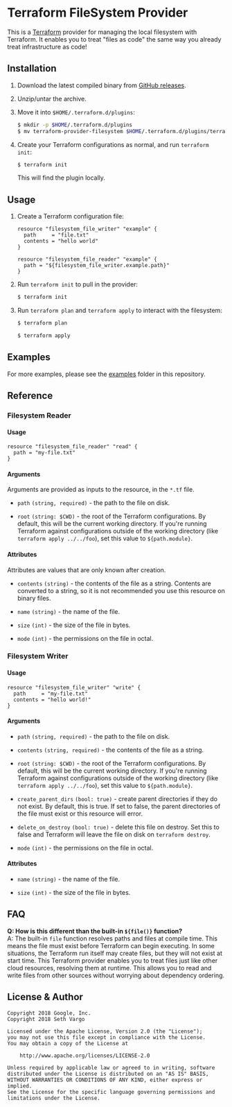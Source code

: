 # Terraform FileSystem Provider

This is a [Terraform][terraform] provider for managing the local filesystem with
Terraform. It enables you to treat "files as code" the same way you already
treat infrastructure as code!


## Installation

1. Download the latest compiled binary from [GitHub releases][releases].

1. Unzip/untar the archive.

1. Move it into `$HOME/.terraform.d/plugins`:

    ```sh
    $ mkdir -p $HOME/.terraform.d/plugins
    $ mv terraform-provider-filesystem $HOME/.terraform.d/plugins/terraform-provider-filesystem
    ```

1. Create your Terraform configurations as normal, and run `terraform init`:

    ```sh
    $ terraform init
    ```

    This will find the plugin locally.


## Usage

1. Create a Terraform configuration file:

    ```hcl
    resource "filesystem_file_writer" "example" {
      path     = "file.txt"
      contents = "hello world"
    }

    resource "filesystem_file_reader" "example" {
      path = "${filesystem_file_writer.example.path}"
    }
    ```

1. Run `terraform init` to pull in the provider:

    ```sh
    $ terraform init
    ```

1. Run `terraform plan` and `terraform apply` to interact with the filesystem:

    ```sh
    $ terraform plan

    $ terraform apply
    ```

## Examples

For more examples, please see the [examples][examples] folder in this
repository.

## Reference

### Filesystem Reader

#### Usage

```hcl
resource "filesystem_file_reader" "read" {
  path = "my-file.txt"
}
```

#### Arguments

Arguments are provided as inputs to the resource, in the `*.tf` file.

- `path` `(string, required)` - the path to the file on disk.

- `root` `(string: $CWD)` - the root of the Terraform configurations. By
  default, this will be the current working directory. If you're running
  Terraform against configurations outside of the working directory (like
  `terraform apply ../../foo`), set this value to `${path.module}`.

#### Attributes

Attributes are values that are only known after creation.

- `contents` `(string)` - the contents of the file as a string. Contents are
  converted to a string, so it is not recommended you use this resource on
  binary files.

- `name` `(string)` - the name of the file.

- `size` `(int)` - the size of the file in bytes.

- `mode` `(int)` - the permissions on the file in octal.


### Filesystem Writer

#### Usage

```hcl
resource "filesystem_file_writer" "write" {
  path     = "my-file.txt"
  contents = "hello world!"
}
```

#### Arguments

- `path` `(string, required)` - the path to the file on disk.

- `contents` `(string, required)` - the contents of the file as a string.

- `root` `(string: $CWD)` - the root of the Terraform configurations. By
  default, this will be the current working directory. If you're running
  Terraform against configurations outside of the working directory (like
  `terraform apply ../../foo`), set this value to `${path.module}`.

- `create_parent_dirs` `(bool: true)` - create parent directories if they do not
  exist. By default, this is true. If set to false, the parent directories of
  the file must exist or this resource will error.

- `delete_on_destroy` `(bool: true)` - delete this file on destroy. Set this to
  false and Terraform will leave the file on disk on `terraform destroy`.

- `mode` `(int)` - the permissions on the file in octal.

#### Attributes

- `name` `(string)` - the name of the file.

- `size` `(int)` - the size of the file in bytes.

## FAQ

**Q: How is this different than the built-in `${file()}` function?**<br>
A: The built-in `file` function resolves paths and files at compile time. This
means the file must exist before Terraform can begin executing. In some
situations, the Terraform run itself may create files, but they will not exist
at start time. This Terraform provider enables you to treat files just like
other cloud resources, resolving them at runtime. This allows you to read and
write files from other sources without worrying about dependency ordering.


## License & Author

```
Copyright 2018 Google, Inc.
Copyright 2018 Seth Vargo

Licensed under the Apache License, Version 2.0 (the "License");
you may not use this file except in compliance with the License.
You may obtain a copy of the License at

    http://www.apache.org/licenses/LICENSE-2.0

Unless required by applicable law or agreed to in writing, software
distributed under the License is distributed on an "AS IS" BASIS,
WITHOUT WARRANTIES OR CONDITIONS OF ANY KIND, either express or implied.
See the License for the specific language governing permissions and
limitations under the License.
```

[terraform]: https://www.terraform.io/
[releases]: https://github.com/sethvargo/terraform-provider-filesystem/releases
[examples]: https://github.com/sethvargo/terraform-provider-filesystem/tree/master/examples
